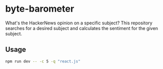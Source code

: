 # byte-barometer

What's the HackerNews opinion on a specific subject? This repository searches for a desired subject and calculates the sentiment for the given subject.

## Usage

```bash
npm run dev -- -c 5 -q "react.js"
```
